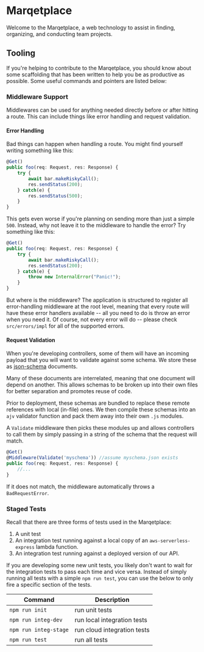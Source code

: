 # Marqetplace

Welcome to the Marqetplace, a web technology to assist in finding, organizing, and conducting team projects.

## Tooling

If you're helping to contribute to the Marqetplace, you should know about some scaffolding that has been written to help you be as productive as possible. Some useful commands and pointers are listed below:

### Middleware Support

Middlewares can be used for anything needed directly before or after hitting a route. This can include things like error handling and request validation.

#### Error Handling

Bad things can happen when handling a route. You might find yourself writing something like this:

```typescript
@Get()
public foo(req: Request, res: Response) {
    try {
        await bar.makeRiskyCall();
        res.sendStatus(200);
    } catch(e) {
        res.sendStatus(500);
    }
}
```

This gets even worse if you're planning on sending more than just a simple `500`. Instead, why not leave it to the middleware to handle the error? Try something like this:

```typescript
@Get()
public foo(req: Request, res: Response) {
    try {
        await bar.makeRiskyCall();
        res.sendStatus(200);
    } catch(e) {
        throw new InternalError("Panic!");
    }
}
```

But where is the middleware? The application is structured to register all error-handling middleware at the root level, meaning that every route will have these error handlers available -- all you need to do is throw an error when you need it. Of course, not every error will do -- please check `src/errors/impl` for all of the supported errors.

#### Request Validation

When you're developing controllers, some of them will have an incoming payload that you will want to validate against some schema. We store these as [json-schema](https://json-schema.org/) documents.

Many of these documents are interrelated, meaning that one document will depend on another. This allows schemas to be broken up into their own files for better separation and promotes reuse of code.

Prior to deployment, these schemas are bundled to replace these remote references with local (in-file) ones. We then compile these schemas into an `ajv` validator function and pack them away into their own `.js` modules.

A `Validate` middleware then picks these modules up and allows controllers to call them by simply passing in a string of the schema that the request will match.

```typescript
@Get()
@Middleware(Validate('myschema')) //assume myschema.json exists
public foo(req: Request, res: Response) {
    //...
}
```

If it does not match, the middleware automatically throws a `BadRequestError`.

### Staged Tests

Recall that there are three forms of tests used in the Marqetplace:

1. A unit test
2. An integration test running against a local copy of an `aws-serverless-express` lambda function.
3. An integration test running against a deployed version of our API.

If you are developing some new unit tests, you likely don't want to wait for the integration tests to pass each time and vice versa. Instead of simply running all tests with a simple `npm run test`, you can use the below to only fire a specific section of the tests.

| Command               | Description                 |
| --------------------- | --------------------------- |
| `npm run init`        | run unit tests              |
| `npm run integ-dev`   | run local integration tests |
| `npm run integ-stage` | run cloud integration tests |
| `npm run test`        | run all tests               |
